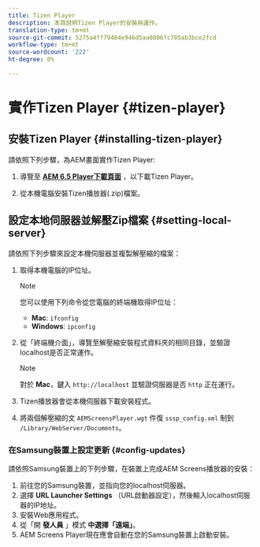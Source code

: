 ```yaml
---
title: Tizen Player
description: 本頁說明Tizen Player的安裝與運作。
translation-type: tm+mt
source-git-commit: 5275a4ff79404e946d5aa0806fc705ab3bce2fcd
workflow-type: tm+mt
source-wordcount: '222'
ht-degree: 0%

---
```



# 實作Tizen Player {#tizen-player}

## 安裝Tizen Player {#installing-tizen-player}

請依照下列步驟，為AEM畫面實作Tizen Player:

1. 導覽至 [**AEM 6.5 Player下載頁面**](https://download.macromedia.com/screens/) ，以下載Tizen Player。

1. 從本機電腦安裝Tizen播放器(.zip)檔案。

## 設定本地伺服器並解壓Zip檔案 {#setting-local-server}

請依照下列步驟來設定本機伺服器並複製解壓縮的檔案：

1. 取得本機電腦的IP位址。

   >[!NOTE]
   >您可以使用下列命令從您電腦的終端機取得IP位址：
   >* **Mac**: `ifconfig`
   >* **Windows**: `ipconfig`


1. 從「終端機介面」，導覽至解壓縮安裝程式資料夾的相同目錄，並驗證localhost是否正常運作。

   >[!NOTE]
   >對於 **Mac**，鍵入 `http://localhost` 並驗證伺服器是否 `http` 正在運行。

1. Tizen播放器會從本機伺服器下載安裝程式。

1. 將兩個解壓縮的文 `AEMScreensPlayer.wgt` 件復 `sssp_config.xml` 制到 `/Library/WebServer/Documents`。

### 在Samsung裝置上設定更新 {#config-updates}

請依照Samsung裝置上的下列步驟，在裝置上完成AEM Screens播放器的安裝：

1. 前往您的Samsung裝置，並指向您的localhost伺服器。
1. 選擇 **URL Launcher Settings** （URL啟動器設定），然後輸入localhost伺服器的IP地址。
1. 安裝Web應用程式。
1. 從「開 **發人員** 」模式 **中選擇「遠端」**。
1. AEM Screens Player現在應會自動在您的Samsung裝置上啟動安裝。


